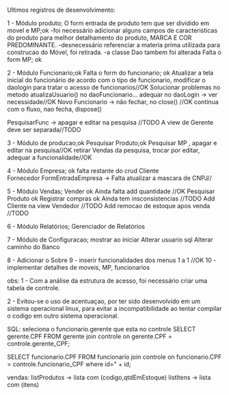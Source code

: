 Ultimos registros de desenvolvimento:

1 - Módulo produto;
O form entrada de produto tem que ser dividido em movel e MP;ok
-foi necessário adicionar alguns campos de caracteristicas do produto para melhor detalhamento do produto, MARCA E COR PREDOMINANTE.
-desnecessário referenciar a materia prima utilizada para construcao do Móvel, foi retirada.
-a classe Dao tambem foi alterada
Falta o form MP; ok

2 - Módulo Funcionario;ok
Falta o form do funcionario; ok
Atualizar a tela inicial do funcionário de acordo com o tipo de funcionario, modificar o daologin para tratar o acesso de funcionarios//OK
Solucionar problemas no metodo atualizaUsuario() no daoFuncionario... adequar no daoLogin -> ver necessidade//OK
Novo Funcionario -> não fechar, no close() //OK continua com o fluxo, nao fecha, dispose()

PesquisarFunc -> apagar e editar na pesquisa //TODO
A view de Gerente deve ser separada//TODO 

3 - Módulo de producao;ok
Pesquisar Produto;ok
Pesquisar MP , apagar e editar na pesquisa//OK
retirar Vendas da pesquisa, trocar por editar, adequar a funcionalidade//OK



4 - Módulo Empresa; ok falta restante do crud
Cliente  
Fornecedor
FormEntradaEmpresa -> Falta atualizar a mascara de CNPJ//


5 - Módulo Vendas;
Vender ok Ainda falta add quantidade //OK
Pesquisar Produto ok
Registrar compras ok Ainda tem insconsistencias //TODO
Add Cliente na view Vendedor //TODO
Add remocao de estoque apos venda //TODO



6 - Módulo Relatórios;
Gerenciador de Relatórios



7 - Módulo de Configuracao;
mostrar ao iniciar
Alterar usuario sql
Alterar caminho do Banco



8 - Adicionar o Sobre
9 - inserir funcionalidades dos menus 1 a 1 //OK
10 - implementar detalhes de moveis, MP, funcionarios



obs:
1 - Com a análise da estrutura de acesso, foi necessário criar uma tabela de controle.

2 - Evitou-se o uso de acentuaçao, por ter sido desenvolvido em um sistema operacional linux, 
para evitar a incompatibilidade ao tentar compilar o codigo em outro sistema operacional.



SQL:
seleciona o funcionario.gerente que esta no controle
SELECT gerente.CPF FROM gerente join controle on gerente.CPF = controle.gerente_CPF;

SELECT funcionario.CPF FROM funcionario join controle on funcionario.CPF = controle.funcionario_CPF where id=" + id;



vendas:
listProdutos -> lista com (codigo,qtdEmEstoque)
listItens -> lista com (itens)